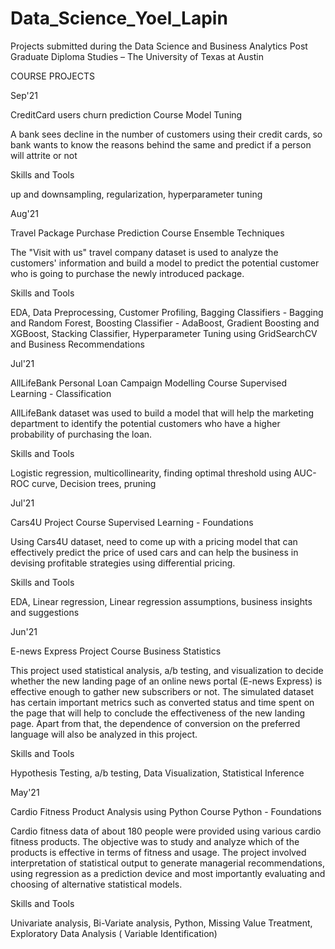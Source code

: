 # Data_Science_Yoel_Lapin
Projects submitted during the Data Science and Business Analytics Post Graduate Diploma Studies – The University of Texas at Austin 


COURSE PROJECTS

Sep'21

CreditCard users churn prediction
Course Model Tuning

A bank sees decline in the number of customers using their credit cards, so bank wants to know the reasons behind the same and predict if a person will attrite or not

Skills and Tools

up and downsampling, regularization, hyperparameter tuning


Aug'21

Travel Package Purchase Prediction
Course Ensemble Techniques

The "Visit with us" travel company dataset is used to analyze the customers' information and build a model to predict the potential customer who is going to purchase the newly introduced package.

Skills and Tools

EDA, Data Preprocessing, Customer Profiling, Bagging Classifiers - Bagging and Random Forest, Boosting Classifier - AdaBoost, Gradient Boosting and XGBoost, Stacking Classifier, Hyperparameter Tuning using GridSearchCV and Business Recommendations


Jul'21

AllLifeBank Personal Loan Campaign Modelling
Course Supervised Learning - Classification

AllLifeBank dataset was used to build a model that will help the marketing department to identify the potential customers who have a higher probability of purchasing the loan.

Skills and Tools

Logistic regression, multicollinearity, finding optimal threshold using AUC-ROC curve, Decision trees, pruning


Jul'21

Cars4U Project
Course Supervised Learning - Foundations

Using Cars4U dataset, need to come up with a pricing model that can effectively predict the price of used cars and can help the business in devising profitable strategies using differential pricing.

Skills and Tools

EDA, Linear regression, Linear regression assumptions, business insights and suggestions


Jun'21

E-news Express Project
Course Business Statistics

This project used statistical analysis, a/b testing, and visualization to decide whether the new landing page of an online news portal (E-news Express) is effective enough to gather new subscribers or not. The simulated dataset has certain important metrics such as converted status and time spent on the page that will help to conclude the effectiveness of the new landing page. Apart from that, the dependence of conversion on the preferred language will also be analyzed in this project.

Skills and Tools

Hypothesis Testing, a/b testing, Data Visualization, Statistical Inference


May'21

Cardio Fitness Product Analysis using Python
Course Python - Foundations

Cardio fitness data of about 180 people were provided using various cardio fitness products. The objective was to study and analyze which of the products is effective in terms of fitness and usage. The project involved interpretation of statistical output to generate managerial recommendations, using regression as a prediction device and most importantly evaluating and choosing of alternative statistical models.

Skills and Tools

Univariate analysis, Bi-Variate analysis, Python, Missing Value Treatment, Exploratory Data Analysis ( Variable Identification)

